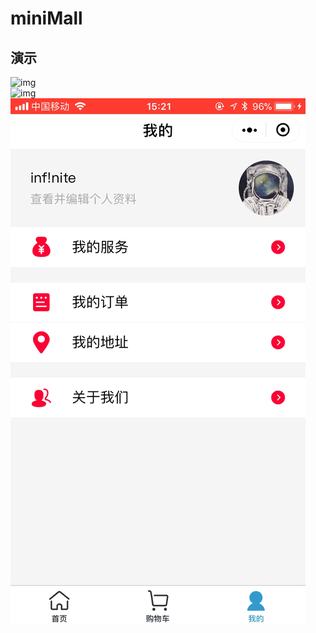 # miniMall

## 演示
![img](https://github.com/SupBuddy/miniMall/blob/master/images/GIF/001.GIF?raw=true)
</br>
![img](https://github.com/SupBuddy/miniMall/blob/master/images/GIF/002.GIF?raw=true)
</br>
![img](https://github.com/SupBuddy/miniMall/blob/master/images/GIF/003.GIF?raw=true)